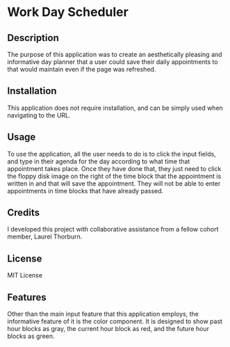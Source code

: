 
# Work Day Scheduler

## Description
The purpose of this application was to create an aesthetically pleasing and informative day planner that a user could save their daily appointments to that would maintain even if the page was refreshed. 


## Installation
This application does not require installation, and can be simply used when navigating to the URL.

## Usage
To use the application, all the user needs to do is to click the input fields, and type in their agenda for the day according to what time that appointment takes place. Once they have done that, they just
need to click the floppy disk image on the right of the time block that the appointment is written in 
and that will save the appointment. They will not be able to enter appointments in time blocks that have already passed. 

## Credits
I developed this project with collaborative assistance from a fellow cohort member, Laurel Thorburn.


## License
MIT License

## Features
Other than the main input feature that this application employs, the informative feature of it is
the color component. It is designed to show past hour blocks as gray, the current hour block as red, 
and the future hour blocks as green.
